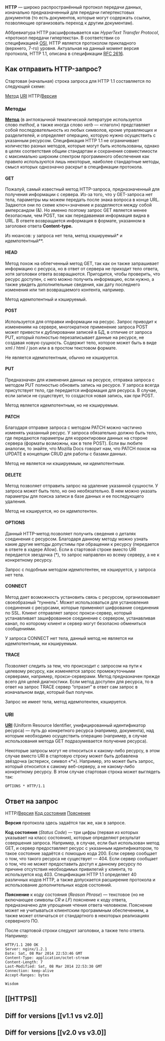**HTTP** — широко распространённый протокол передачи данных, изначально предназначенный для передачи гипертекстовых документов (то есть документов, которые могут содержать ссылки, позволяющие организовать переход к другим документам).  
  
Аббревиатура HTTP расшифровывается как _HyperText Transfer Protocol_, «протокол передачи гипертекста». В соответствии со спецификацией [OSI](http://en.wikipedia.org/wiki/OSI_model), HTTP является протоколом прикладного (верхнего, 7-го) уровня. Актуальная на данный момент версия протокола, HTTP 1.1, описана в спецификации [RFC 2616](http://tools.ietf.org/html/rfc2616).

## Как отправить HTTP-запрос?

Стартовая (начальная) строка запроса для HTTP 1.1 составляется по следующей схеме:  
  
[Метод](https://habr.com/ru/post/215117/#method) [URI](https://habr.com/ru/post/215117/#uri) HTTP/[Версия](https://habr.com/ru/post/215117/#requestversion)

### Mетоды

**[Метод](https://habr.com/ru/post/215117/#method)** (в англоязычной тематической литературе используется слово _method_, а также иногда слово _verb_ — «глагол») представляет собой последовательность из любых символов, кроме управляющих и разделителей, и определяет операцию, которую нужно осуществить с указанным ресурсом. Спецификация HTTP 1.1 не ограничивает количество разных методов, которые могут быть использованы, однако в целях соответствия общим стандартам и сохранения совместимости с максимально широким спектром программного обеспечения как правило используются лишь некоторые, наиболее стандартные методы, смысл которых однозначно раскрыт в спецификации протокола.

#### GET

Пожалуй, самый известный метод HTTP-запроса, предназначенный для получения информации с сервера. Из-за того, что у GET-запроса нет тела, параметры мы можем передать после знака вопроса в конце URL. Задаются они по схеме ключ=значение и разделяются между собой амперсандом (&). Но именно поэтому запрос GET является менее безопасным, чем POST, так как передаваемая информация видна в URL. В ответе возвращается информация в формате, указанном в заголовке ответа **Content-type.**

Из нюансов: у запроса нет тела, метод кэшируемый* и идемпотентный**.

#### HEAD

Метод похож на облегченный метод GET, так как он также запрашивает информацию с ресурса, но в ответ от сервера не приходит тело ответа, хотя заголовки ответа возвращаются. Пригодится, чтобы проверить, что ресурс доступен, с него можно получить информацию, если нужно, а также увидеть дополнительные сведения, как дату последнего изменения или тип возвращаемого контента, например.

Метод идемпотентный и кэшируемый.

#### POST

Используется для отправки информации на ресурс. Запрос приводит к изменениям на сервере, многократное применение запроса POST может привести к дублировании записей в БД, в отличие от запроса PUT, который полностью перезаписывает данные на ресурсе, не создавая новую сущность. Содержит тело, которое может быть в виде xml / html / json или в в простом текстовом формате.

Не является идемпотентным, обычно не кэшируется.

#### PUT

Предназначен для изменения данных на ресурсе, отправка запроса с методом PUT полностью обновить запись на ресурсе. У запроса всегда присутствует тело, где передается информация для ресурса. В случае, если записи не существует, то создастся новая запись, как при POST.

Метод является идемпотентным, но не кэшируемым.

#### PATCH

Благодаря отправке запроса с методом PATCH можно частично изменять указанный ресурс. У запроса обязательно должно быть тело, где передаются параметры для корректировки данных на стороне сервера (форматы возможны, как в теле POST). Если вы любите аналогии, то знайте, что Mozilla Docs говорит нам, что PATCH похож на UPDATE в концепции CRUD для работы с базами данных.

Метод не является ни кэшируемым, ни идемпотентным.

#### DELETE

Метод позволяет отправить запрос на удаление указанной сущности. У запроса может быть тело, но оно необязательно. В нем можно указать параметры для поиска записи в базе данных и ее последующего удаления.

Метод не кэшируется, но он идемпотентен.

#### OPTIONS

Данный HTTP-метод позволяет получить сведения о деталях соединения с ресурсом. Благодаря данному методу можно узнать какие другие методы допустимы при обращении к ресурсу (передается в ответе в хэдере Allow). Если в стартовой строке вместо URI передается звездочка (*), то запрос направлен ко всему серверу, а не к конкретному ресурсу.

Запрос с подобным методом идемпотентен, не кэшируется, у запроса нет тела.

#### CONNECT

Метод дает возможность установить связь с ресурсом, организовывает своеобразный “туннель”. Может использоваться для установления соединения с ресурсами, которые применяют шифрование соединения по SSL. Клиент отправляет запрос прокси-сервер, который устанавливает зашифрованное соединение с сервером, устанавливая канал, по которому клиент и сервер могут безопасно обмениться сообщениями.

У запроса CONNECT нет тела, данный метод не является ни идемпотентным, ни кэшируемым.

#### TRACE

Позволяет следить за тем, что происходит с запросом на пути к целевому ресурсу, как изменяется запрос промежуточными серверами, например, прокси-серверами. Метод предназначен прежде всего для целей диагностики. Если метод доступен для ресурса, то в ответ на запрос TRACE сервер “отразит” в ответ сам запрос в изначальном виде, который был получен.

Запрос не имеет тела, метод идемпотентен, кэшируется.

### URI
  
**[URI](https://habr.com/ru/post/215117)** (Uniform Resource Identifier, унифицированный идентификатор ресурса) — путь до конкретного ресурса (например, документа), над которым необходимо осуществить операцию (например, в случае использования метода GET подразумевается получение ресурса). 

Некоторые запросы могут не относиться к какому-либо ресурсу, в этом случае вместо URI в стартовую строку может быть добавлена звёздочка (астериск, символ «*»). Например, это может быть запрос, который относится к самому веб-серверу, а не какому-либо конкретному ресурсу. В этом случае стартовая строка может выглядеть так:  
  
`OPTIONS * HTTP/1.1`

## Ответ на запрос

HTTP/[Версия](https://habr.com/ru/post/215117/#responseversion) [Код состояния](https://habr.com/ru/post/215117/#statuscode) [Пояснение](https://habr.com/ru/post/215117/#reasonphrase)  
  
**Версия** протокола здесь задаётся так же, как в запросе.  
  
**Код состояния** (_Status Code_) — три цифры (первая из которых указывает на класс состояния), которые определяют результат совершения запроса. Например, в случае, если был использован метод GET, и сервер предоставляет ресурс с указанным идентификатором, то такое состояние задаётся с помощью кода 200. Если сервер сообщает о том, что такого ресурса не существует — 404. Если сервер сообщает о том, что не может предоставить доступ к данному ресурсу по причине отсутствия необходимых привилегий у клиента, то используется код 403. Спецификация HTTP 1.1 определяет 40 различных кодов HTTP, а также допускается расширение протокола и использование дополнительных кодов состояний.  
  
**Пояснение** к коду состояния (_Reason Phrase_) — текстовое (но не включающее символы _CR_ и _LF_) пояснение к коду ответа, предназначено для упрощения чтения ответа человеком. Пояснение может не учитываться клиентским программным обеспечением, а также может отличаться от стандартного в некоторых реализациях серверного ПО.  
  
После стартовой строки следуют заголовки, а также тело ответа. Например:  
  

```
HTTP/1.1 200 OK
Server: nginx/1.2.1
Date: Sat, 08 Mar 2014 22:53:46 GMT
Content-Type: application/octet-stream
Content-Length: 7
Last-Modified: Sat, 08 Mar 2014 22:53:30 GMT
Connection: keep-alive
Accept-Ranges: bytes

Wisdom
```

## [[HTTPS]]
## Diff for versions [[v1.1 vs v2.0]]
## Diff for versions [[v2.0 vs v3.0]]
